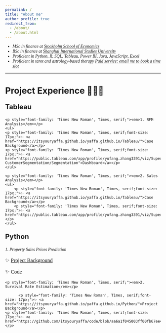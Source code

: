 ```yaml
---
permalink: /
title: "About me"
author_profile: true
redirect_from: 
  - /about/
  - /about.html
---
```


<div style="font-family: 'Times New Roman', Times, serif;">
    <ul>
        <li><em>MSc in finance at <a href="https://www.hhs.se">Stockholm School of Economics</a></em></li>
        <li><em>BSc in finance at <a href="http://sv.shisu.edu.cn">Shanghai International Studies University</a></em></li>
        <li><em>Proficient in Python, R, SQL, Tableau, Power BI, Java, JavaScript, Excel</em></li>
        <li><em>Proficient in tarot and astrology-based therapy <a href="mailto:yaffazhang87@gmail.com">Paid service: email me to book a time slot</a></em></li>
    </ul>
</div>

<hr />

<div>
    <h1>Project Experience 👩🏻‍💻</h1>
    <p style="font-size: 22px;"><strong>Tableau</strong></p>

    <p style="font-family: 'Times New Roman', Times, serif;"><em>1. RFM Analysis</em></p>
    <ul>
    <p style="font-family: 'Times New Roman', Times, serif;font-size: 17px;">✨ <a href="https://itsyouryaffa.github.io/yaffa.github.io/Tableau/">Case Background</a></p>
    <p style="font-family: 'Times New Roman', Times, serif;font-size: 17px;">✨ <a href="https://public.tableau.com/app/profile/yufang.zhang3391/viz/Superstore-CustomerSegmentation/Segmentation">Dashboard</a></p>
    </ul>

    <p style="font-family: 'Times New Roman', Times, serif;"><em>2. Sales Analysis</em></p>
    <ul>
        <p style="font-family: 'Times New Roman', Times, serif;font-size: 17px;">✨ <a href="https://itsyouryaffa.github.io/yaffa.github.io/Tableau/">Case Background</a></p>
        <p style="font-family: 'Times New Roman', Times, serif;font-size: 17px;">✨ <a href="https://public.tableau.com/app/profile/yufang.zhang3391/viz/Superstore_17141701306130/1">Dashboard</a></p>
    </ul>
</div>

<div>
    <p style="font-size: 22px;"><strong>Python</strong></p>
   <p style="font-family: 'Times New Roman', Times, serif;"><em>1. Property Sales Prices Prediction</em></p>
      <p style="font-family: 'Times New Roman', Times, serif;font-size: 17px;">✨ <a href="https://itsyouryaffa.github.io/yaffa.github.io/Python/">Project Background</a></p>
    <p style="font-family: 'Times New Roman', Times, serif;font-size: 17px;">✨ <a href="https://github.com/itsyouryaffa/code/blob/aa6a1f045003ff00fb67ee4a83fa4801237a46e2/HousePricePrediction.ipynb">Code</a></p>
  
    <p style="font-family: 'Times New Roman', Times, serif;"><em>2. Survival Rate Estimation</em></p>

          <p style="font-family: 'Times New Roman', Times, serif;font-size: 17px;">✨ <a href="https://itsyouryaffa.github.io/yaffa.github.io/Python/">Project Background</a></p>
    <p style="font-family: 'Times New Roman', Times, serif;font-size: 17px;">✨ <a href="https://github.com/itsyouryaffa/code/blob/aa6a1f045003ff00fb67ee4a83fa4801237a46e2/HospitalPatientsSurvivalPrediction.ipynb">Code</a></p>
    
</div>

